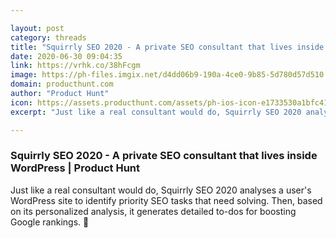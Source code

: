 ```yaml
---

layout: post
category: threads
title: "Squirrly SEO 2020 - A private SEO consultant that lives inside WordPress"
date: 2020-06-30 09:04:35
link: https://vrhk.co/38hFcgm
image: https://ph-files.imgix.net/d4dd06b9-190a-4ce0-9b85-5d780d57d510.png?auto=format&fit=crop&frame=1&h=512&w=1024
domain: producthunt.com
author: "Product Hunt"
icon: https://assets.producthunt.com/assets/ph-ios-icon-e1733530a1bfc41080db8161823f1ef262cdbbc933800c0a2a706f70eb9c277a.png
excerpt: "Just like a real consultant would do, Squirrly SEO 2020 analyses a user's WordPress site to identify priority SEO tasks that need solving. Then, based on its personalized analysis, it generates detailed to-dos for boosting Google rankings. :rocket:"

---
```


### Squirrly SEO 2020 - A private SEO consultant that lives inside WordPress | Product Hunt

Just like a real consultant would do, Squirrly SEO 2020 analyses a user's WordPress site to identify priority SEO tasks that need solving. Then, based on its personalized analysis, it generates detailed to-dos for boosting Google rankings. :rocket: